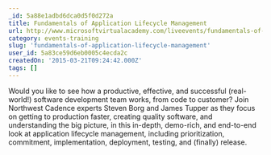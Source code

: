 ```yaml
---
_id: 5a88e1adbd6dca0d5f0d272a
title: Fundamentals of Application Lifecycle Management
url: http://www.microsoftvirtualacademy.com/liveevents/fundamentals-of-application-lifecycle-management
category: events-training
slug: 'fundamentals-of-application-lifecycle-management'
user_id: 5a83ce59d6eb0005c4ecda2c
createdOn: '2015-03-21T09:24:42.000Z'
tags: []
---
```


Would you like to see how a productive, effective, and successful (real-world!) software development team works, from code to customer? Join Northwest Cadence experts Steven Borg and James Tupper as they focus on getting to production faster, creating quality software, and understanding the big picture, in this in-depth, demo-rich, and end-to-end look at application lifecycle management, including prioritization, commitment, implementation, deployment, testing, and (finally) release.
